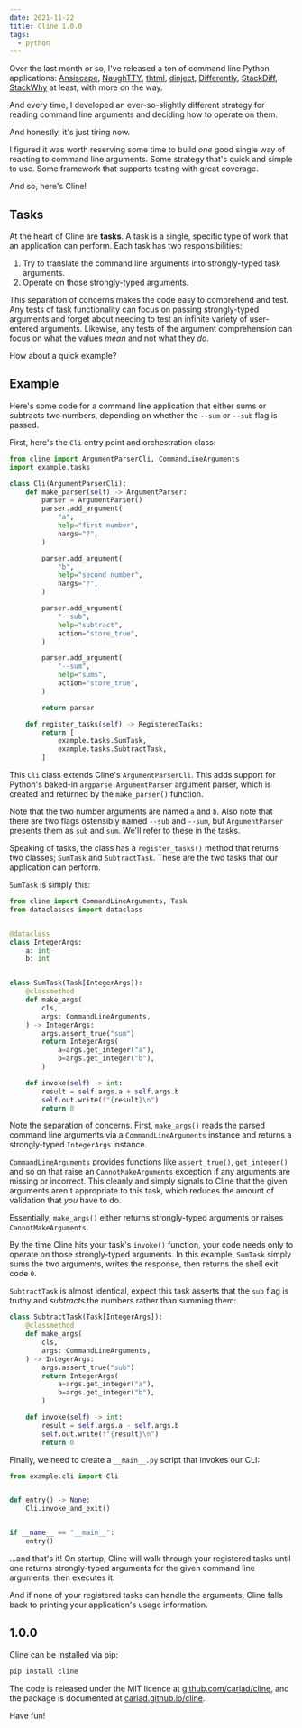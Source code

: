 ```yaml
---
date: 2021-11-22
title: Cline 1.0.0
tags:
  - python
---
```


Over the last month or so, I've released a ton of command line Python applications: [Ansiscape](/tags/ansiscape/), [NaughTTY](/tags/naughtty/), [thtml](/tags/thtml/), [dinject](/tags/dinject/), [Differently](/tags/differently/), [StackDiff](/tags/stackdiff/), [StackWhy](/tags/stackwhy/) at least, with more on the way.

And every time, I developed an ever-so-slightly different strategy for reading command line arguments and deciding how to operate on them.

And honestly, it's just tiring now.

I figured it was worth reserving some time to build _one_ good single way of reacting to command line arguments. Some strategy that's quick and simple to use. Some framework that supports testing with great coverage.

And so, here's Cline!

<!--more-->

## Tasks

At the heart of Cline are **tasks**. A task is a single, specific type of work that an application can perform. Each task has two responsibilities:

1. Try to translate the command line arguments into strongly-typed task arguments.
1. Operate on those strongly-typed arguments.

This separation of concerns makes the code easy to comprehend and test. Any tests of task functionality can focus on passing strongly-typed arguments and forget about needing to test an infinite variety of user-entered arguments. Likewise, any tests of the argument comprehension can focus on what the values _mean_ and not what they _do_.

How about a quick example?

## Example

Here's some code for a command line application that either sums or subtracts two numbers, depending on whether the `--sum` or `--sub` flag is passed.

First, here's the `Cli` entry point and orchestration class:

```python
from cline import ArgumentParserCli, CommandLineArguments
import example.tasks

class Cli(ArgumentParserCli):
    def make_parser(self) -> ArgumentParser:
        parser = ArgumentParser()
        parser.add_argument(
            "a",
            help="first number",
            nargs="?",
        )

        parser.add_argument(
            "b",
            help="second number",
            nargs="?",
        )

        parser.add_argument(
            "--sub",
            help="subtract",
            action="store_true",
        )

        parser.add_argument(
            "--sum",
            help="sums",
            action="store_true",
        )

        return parser

    def register_tasks(self) -> RegisteredTasks:
        return [
            example.tasks.SumTask,
            example.tasks.SubtractTask,
        ]
```

This `Cli` class extends Cline's `ArgumentParserCli`. This adds support for Python's baked-in `argparse.ArgumentParser` argument parser, which is created and returned by the `make_parser()` function.

Note that the two number arguments are named `a` and `b`. Also note that there are two flags ostensibly named `--sub` and `--sum`, but `ArgumentParser` presents them as `sub` and `sum`. We'll refer to these in the tasks.

Speaking of tasks, the class has a `register_tasks()` method that returns two classes; `SumTask` and `SubtractTask`. These are the two tasks that our application can perform.

`SumTask` is simply this:

```python
from cline import CommandLineArguments, Task
from dataclasses import dataclass


@dataclass
class IntegerArgs:
    a: int
    b: int


class SumTask(Task[IntegerArgs]):
    @classmethod
    def make_args(
        cls,
        args: CommandLineArguments,
    ) -> IntegerArgs:
        args.assert_true("sum")
        return IntegerArgs(
            a=args.get_integer("a"),
            b=args.get_integer("b"),
        )

    def invoke(self) -> int:
        result = self.args.a + self.args.b
        self.out.write(f"{result}\n")
        return 0
```

Note the separation of concerns. First, `make_args()` reads the parsed command line arguments via a `CommandLineArguments` instance and returns a strongly-typed `IntegerArgs` instance.

`CommandLineArguments` provides functions like `assert_true()`, `get_integer()` and so on that raise an `CannotMakeArguments` exception if any arguments are missing or incorrect. This cleanly and simply signals to Cline that the given arguments aren't appropriate to this task, which reduces the amount of validation that _you_ have to do.

Essentially, `make_args()` either returns strongly-typed arguments or raises `CannotMakeArguments`.

By the time Cline hits your task's `invoke()` function, your code needs only to operate on those strongly-typed arguments. In this example, `SumTask` simply sums the two arguments, writes the response, then returns the shell exit code `0`.

`SubtractTask` is almost identical, expect this task asserts that the `sub` flag is truthy and _subtracts_ the numbers rather than summing them:

```python
class SubtractTask(Task[IntegerArgs]):
    @classmethod
    def make_args(
        cls,
        args: CommandLineArguments,
    ) -> IntegerArgs:
        args.assert_true("sub")
        return IntegerArgs(
            a=args.get_integer("a"),
            b=args.get_integer("b"),
        )

    def invoke(self) -> int:
        result = self.args.a - self.args.b
        self.out.write(f"{result}\n")
        return 0
```

Finally, we need to create a `__main__.py` script that invokes our CLI:

```python
from example.cli import Cli


def entry() -> None:
    Cli.invoke_and_exit()


if __name__ == "__main__":
    entry()
```

...and that's it! On startup, Cline will walk through your registered tasks until one returns strongly-typed arguments for the given command line arguments, then executes it.

And if none of your registered tasks can handle the arguments, Cline falls back to printing your application's usage information.

## 1.0.0

Cline can be installed via pip:

```bash
pip install cline
```

The code is released under the MIT licence at [github.com/cariad/cline](https://github.com/cariad/cline), and the package is documented at [cariad.github.io/cline](https://cariad.github.io/cline).

Have fun!
